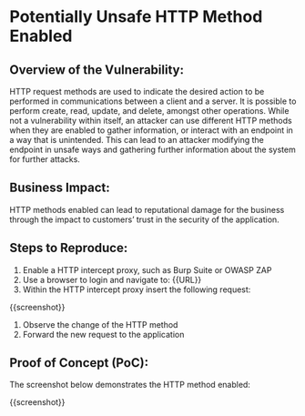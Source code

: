 # Potentially Unsafe HTTP Method Enabled

## Overview of the Vulnerability:

HTTP request methods are used to indicate the desired action to be performed in communications between a client and a server. It is possible to perform create, read, update, and delete, amongst other operations. While not a vulnerability within itself, an attacker can use different HTTP methods when they are enabled to gather information, or interact with an endpoint in a way that is unintended. This can lead to an attacker modifying the endpoint in unsafe ways and gathering further information about the system for further attacks.

## Business Impact:

HTTP methods enabled can lead to reputational damage for the business through the impact to customers’ trust in the security of the application.

## Steps to Reproduce:

1. Enable a HTTP intercept proxy, such as Burp Suite or OWASP ZAP
1. Use a browser to login and navigate to: {{URL}}
1. Within the HTTP intercept proxy insert the following request:

{{screenshot}}

1. Observe the change of the HTTP method
1. Forward the new request to the application

## Proof of Concept (PoC):

The screenshot below demonstrates the HTTP method enabled:

{{screenshot}}
